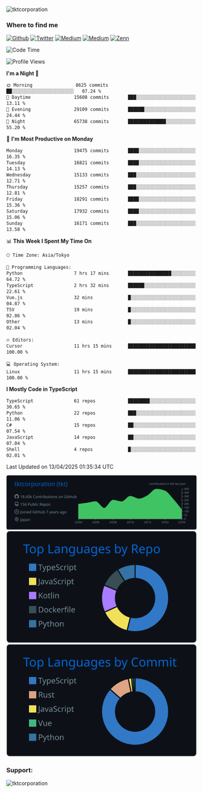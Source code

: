 <p align="left"> <img src="https://komarev.com/ghpvc/?username=tktcorporation&label=Profile%20views&color=0e75b6&style=flat" alt="tktcorporation" /> </p>

<h3>Where to find me</h3>
<p>
<a href="https://github.com/tktcorporation" target="_blank"><img alt="Github" src="https://img.shields.io/badge/GitHub-%2312100E.svg?&style=for-the-badge&logo=Github&logoColor=white" /></a>
<a href="https://twitter.com/tktcorporation" target="_blank"><img alt="Twitter" src="https://img.shields.io/badge/twitter-%231DA1F2.svg?&style=for-the-badge&logo=twitter&logoColor=white" /></a>
<a href="https://www.linkedin.com/in/tktcorporation" target="_blank"><img alt="Medium" src="https://img.shields.io/badge/linkdin-0a66c2.svg?&style=for-the-badge&logo=linkedin&logoColor=white" /></a>
<a href="https://qiita.com/tktcorporation" target="_blank"><img alt="Medium" src="https://img.shields.io/badge/qiita-55C500.svg?&style=for-the-badge&logo=qiita&logoColor=white" /></a>
<a href="https://zenn.dev/tktcorporation" target="_blank"><img alt="Zenn" src="https://img.shields.io/badge/Zenn-3EA8FF.svg?&style=for-the-badge&logo=Zenn&logoColor=white" /></a>
</p>
  
<!--START_SECTION:waka-->
![Code Time](http://img.shields.io/badge/Code%20Time-2%2C280%20hrs%2053%20mins-blue)

![Profile Views](http://img.shields.io/badge/Profile%20Views-0-blue)

**I'm a Night 🦉** 

```text
🌞 Morning                8625 commits        ██░░░░░░░░░░░░░░░░░░░░░░░   07.24 % 
🌆 Daytime                15608 commits       ███░░░░░░░░░░░░░░░░░░░░░░   13.11 % 
🌃 Evening                29109 commits       ██████░░░░░░░░░░░░░░░░░░░   24.44 % 
🌙 Night                  65738 commits       ██████████████░░░░░░░░░░░   55.20 % 
```
📅 **I'm Most Productive on Monday** 

```text
Monday                   19475 commits       ████░░░░░░░░░░░░░░░░░░░░░   16.35 % 
Tuesday                  16821 commits       ████░░░░░░░░░░░░░░░░░░░░░   14.13 % 
Wednesday                15133 commits       ███░░░░░░░░░░░░░░░░░░░░░░   12.71 % 
Thursday                 15257 commits       ███░░░░░░░░░░░░░░░░░░░░░░   12.81 % 
Friday                   18291 commits       ████░░░░░░░░░░░░░░░░░░░░░   15.36 % 
Saturday                 17932 commits       ████░░░░░░░░░░░░░░░░░░░░░   15.06 % 
Sunday                   16171 commits       ███░░░░░░░░░░░░░░░░░░░░░░   13.58 % 
```


📊 **This Week I Spent My Time On** 

```text
🕑︎ Time Zone: Asia/Tokyo

💬 Programming Languages: 
Python                   7 hrs 17 mins       ████████████████░░░░░░░░░   64.72 % 
TypeScript               2 hrs 32 mins       ██████░░░░░░░░░░░░░░░░░░░   22.61 % 
Vue.js                   32 mins             █░░░░░░░░░░░░░░░░░░░░░░░░   04.87 % 
TSV                      19 mins             █░░░░░░░░░░░░░░░░░░░░░░░░   02.86 % 
Other                    13 mins             █░░░░░░░░░░░░░░░░░░░░░░░░   02.04 % 

🔥 Editors: 
Cursor                   11 hrs 15 mins      █████████████████████████   100.00 % 

💻 Operating System: 
Linux                    11 hrs 15 mins      █████████████████████████   100.00 % 
```

**I Mostly Code in TypeScript** 

```text
TypeScript               61 repos            ████████░░░░░░░░░░░░░░░░░   30.65 % 
Python                   22 repos            ███░░░░░░░░░░░░░░░░░░░░░░   11.06 % 
C#                       15 repos            ██░░░░░░░░░░░░░░░░░░░░░░░   07.54 % 
JavaScript               14 repos            ██░░░░░░░░░░░░░░░░░░░░░░░   07.04 % 
Shell                    4 repos             █░░░░░░░░░░░░░░░░░░░░░░░░   02.01 % 
```




 Last Updated on 13/04/2025 01:35:34 UTC
<!--END_SECTION:waka-->

[![](https://raw.githubusercontent.com/tktcorporation/tktcorporation/master/profile-summary-card-output/github_dark/0-profile-details.svg)](https://github.com/vn7n24fzkq/github-profile-summary-cards)
[![](https://raw.githubusercontent.com/tktcorporation/tktcorporation/master/profile-summary-card-output/github_dark/1-repos-per-language.svg)](https://github.com/vn7n24fzkq/github-profile-summary-cards) [![](https://raw.githubusercontent.com/tktcorporation/tktcorporation/master/profile-summary-card-output/github_dark/2-most-commit-language.svg)](https://github.com/vn7n24fzkq/github-profile-summary-cards)

<h3 align="left">Support:</h3>
<p><a href="https://www.buymeacoffee.com/tktcorporation"> <img align="left" src="https://cdn.buymeacoffee.com/buttons/v2/default-yellow.png" height="50" width="210" alt="tktcorporation" /></a></p><br><br>
